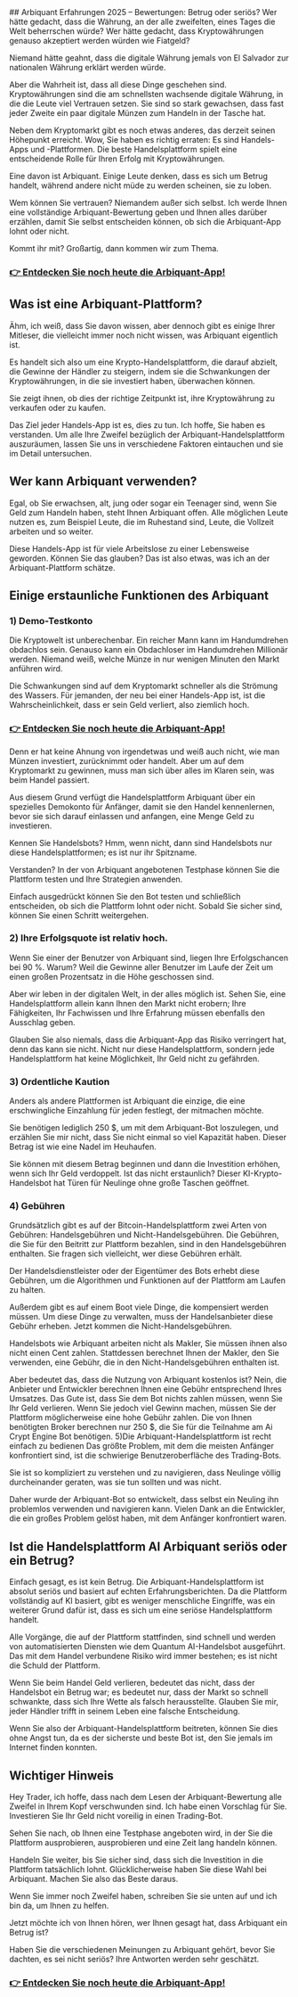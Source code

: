 <meta name="google-site-verification" content="SO4gIcM1afoq2nFQkxlZXU1Fu8JazmtRtzBiBTHt9CY" />
## Arbiquant Erfahrungen 2025 – Bewertungen: Betrug oder seriös?
Wer hätte gedacht, dass die Währung, an der alle zweifelten, eines Tages die Welt beherrschen würde? Wer hätte gedacht, dass Kryptowährungen genauso akzeptiert werden würden wie Fiatgeld?

Niemand hätte geahnt, dass die digitale Währung jemals von El Salvador zur nationalen Währung erklärt werden würde.

Aber die Wahrheit ist, dass all diese Dinge geschehen sind. Kryptowährungen sind die am schnellsten wachsende digitale Währung, in die die Leute viel Vertrauen setzen. Sie sind so stark gewachsen, dass fast jeder Zweite ein paar digitale Münzen zum Handeln in der Tasche hat.

Neben dem Kryptomarkt gibt es noch etwas anderes, das derzeit seinen Höhepunkt erreicht. Wow, Sie haben es richtig erraten: Es sind Handels-Apps und -Plattformen. Die beste Handelsplattform spielt eine entscheidende Rolle für Ihren Erfolg mit Kryptowährungen.

Eine davon ist Arbiquant. Einige Leute denken, dass es sich um Betrug handelt, während andere nicht müde zu werden scheinen, sie zu loben.

Wem können Sie vertrauen? Niemandem außer sich selbst. Ich werde Ihnen eine vollständige Arbiquant-Bewertung geben und Ihnen alles darüber erzählen, damit Sie selbst entscheiden können, ob sich die Arbiquant-App lohnt oder nicht.

Kommt ihr mit? Großartig, dann kommen wir zum Thema.

### [👉 Entdecken Sie noch heute die Arbiquant-App!](https://arbiquantapp.de/)

## Was ist eine Arbiquant-Plattform? 
Ähm, ich weiß, dass Sie davon wissen, aber dennoch gibt es einige Ihrer Mitleser, die vielleicht immer noch nicht wissen, was Arbiquant eigentlich ist.

Es handelt sich also um eine Krypto-Handelsplattform, die darauf abzielt, die Gewinne der Händler zu steigern, indem sie die Schwankungen der Kryptowährungen, in die sie investiert haben, überwachen können.

Sie zeigt ihnen, ob dies der richtige Zeitpunkt ist, ihre Kryptowährung zu verkaufen oder zu kaufen.

Das Ziel jeder Handels-App ist es, dies zu tun. Ich hoffe, Sie haben es verstanden. Um alle Ihre Zweifel bezüglich der Arbiquant-Handelsplattform auszuräumen, lassen Sie uns in verschiedene Faktoren eintauchen und sie im Detail untersuchen.


## Wer kann Arbiquant verwenden?
Egal, ob Sie erwachsen, alt, jung oder sogar ein Teenager sind, wenn Sie Geld zum Handeln haben, steht Ihnen Arbiquant offen. Alle möglichen Leute nutzen es, zum Beispiel Leute, die im Ruhestand sind, Leute, die Vollzeit arbeiten und so weiter.

Diese Handels-App ist für viele Arbeitslose zu einer Lebensweise geworden. Können Sie das glauben? Das ist also etwas, was ich an der Arbiquant-Plattform schätze.

## Einige erstaunliche Funktionen des Arbiquant
### 1) Demo-Testkonto
Die Kryptowelt ist unberechenbar. Ein reicher Mann kann im Handumdrehen obdachlos sein. Genauso kann ein Obdachloser im Handumdrehen Millionär werden. Niemand weiß, welche Münze in nur wenigen Minuten den Markt anführen wird.

Die Schwankungen sind auf dem Kryptomarkt schneller als die Strömung des Wassers. Für jemanden, der neu bei einer Handels-App ist, ist die Wahrscheinlichkeit, dass er sein Geld verliert, also ziemlich hoch.

### [👉 Entdecken Sie noch heute die Arbiquant-App!](https://arbiquantapp.de/)


Denn er hat keine Ahnung von irgendetwas und weiß auch nicht, wie man Münzen investiert, zurücknimmt oder handelt. Aber um auf dem Kryptomarkt zu gewinnen, muss man sich über alles im Klaren sein, was beim Handel passiert.

Aus diesem Grund verfügt die Handelsplattform Arbiquant über ein spezielles Demokonto für Anfänger, damit sie den Handel kennenlernen, bevor sie sich darauf einlassen und anfangen, eine Menge Geld zu investieren.

Kennen Sie Handelsbots? Hmm, wenn nicht, dann sind Handelsbots nur diese Handelsplattformen; es ist nur ihr Spitzname.

Verstanden? In der von Arbiquant angebotenen Testphase können Sie die Plattform testen und Ihre Strategien anwenden.

Einfach ausgedrückt können Sie den Bot testen und schließlich entscheiden, ob sich die Plattform lohnt oder nicht. Sobald Sie sicher sind, können Sie einen Schritt weitergehen.

### 2) Ihre Erfolgsquote ist relativ hoch.
Wenn Sie einer der Benutzer von Arbiquant sind, liegen Ihre Erfolgschancen bei 90 %. Warum? Weil die Gewinne aller Benutzer im Laufe der Zeit um einen großen Prozentsatz in die Höhe geschossen sind.

Aber wir leben in der digitalen Welt, in der alles möglich ist. Sehen Sie, eine Handelsplattform allein kann Ihnen den Markt nicht erobern; Ihre Fähigkeiten, Ihr Fachwissen und Ihre Erfahrung müssen ebenfalls den Ausschlag geben.

Glauben Sie also niemals, dass die Arbiquant-App das Risiko verringert hat, denn das kann sie nicht. Nicht nur diese Handelsplattform, sondern jede Handelsplattform hat keine Möglichkeit, Ihr Geld nicht zu gefährden.
### 3) Ordentliche Kaution
Anders als andere Plattformen ist Arbiquant die einzige, die eine erschwingliche Einzahlung für jeden festlegt, der mitmachen möchte.

Sie benötigen lediglich 250 $, um mit dem Arbiquant-Bot loszulegen, und erzählen Sie mir nicht, dass Sie nicht einmal so viel Kapazität haben. Dieser Betrag ist wie eine Nadel im Heuhaufen.

Sie können mit diesem Betrag beginnen und dann die Investition erhöhen, wenn sich Ihr Geld verdoppelt. Ist das nicht erstaunlich? Dieser KI-Krypto-Handelsbot hat Türen für Neulinge ohne große Taschen geöffnet. 

### 4) Gebühren
Grundsätzlich gibt es auf der Bitcoin-Handelsplattform zwei Arten von Gebühren: Handelsgebühren und Nicht-Handelsgebühren. Die Gebühren, die Sie für den Beitritt zur Plattform bezahlen, sind in den Handelsgebühren enthalten. Sie fragen sich vielleicht, wer diese Gebühren erhält.

Der Handelsdienstleister oder der Eigentümer des Bots erhebt diese Gebühren, um die Algorithmen und Funktionen auf der Plattform am Laufen zu halten.

Außerdem gibt es auf einem Boot viele Dinge, die kompensiert werden müssen. Um diese Dinge zu verwalten, muss der Handelsanbieter diese Gebühr erheben. Jetzt kommen die Nicht-Handelsgebühren.

Handelsbots wie Arbiquant arbeiten nicht als Makler, Sie müssen ihnen also nicht einen Cent zahlen. Stattdessen berechnet Ihnen der Makler, den Sie verwenden, eine Gebühr, die in den Nicht-Handelsgebühren enthalten ist.

Aber bedeutet das, dass die Nutzung von Arbiquant kostenlos ist? Nein, die Anbieter und Entwickler berechnen Ihnen eine Gebühr entsprechend Ihres Umsatzes. Das Gute ist, dass Sie dem Bot nichts zahlen müssen, wenn Sie Ihr Geld verlieren.
Wenn Sie jedoch viel Gewinn machen, müssen Sie der Plattform möglicherweise eine hohe Gebühr zahlen. Die von Ihnen benötigten Broker berechnen nur 250 $, die Sie für die Teilnahme am Ai Crypt Engine Bot benötigen.
5)Die Arbiquant-Handelsplattform ist recht einfach zu bedienen
Das größte Problem, mit dem die meisten Anfänger konfrontiert sind, ist die schwierige Benutzeroberfläche des Trading-Bots.

Sie ist so kompliziert zu verstehen und zu navigieren, dass Neulinge völlig durcheinander geraten, was sie tun sollten und was nicht.

Daher wurde der Arbiquant-Bot so entwickelt, dass selbst ein Neuling ihn problemlos verwenden und navigieren kann. Vielen Dank an die Entwickler, die ein großes Problem gelöst haben, mit dem Anfänger konfrontiert waren.

## Ist die Handelsplattform Al Arbiquant seriös oder ein Betrug?
Einfach gesagt, es ist kein Betrug. Die Arbiquant-Handelsplattform ist absolut seriös und basiert auf echten Erfahrungsberichten. Da die Plattform vollständig auf KI basiert, gibt es weniger menschliche Eingriffe, was ein weiterer Grund dafür ist, dass es sich um eine seriöse Handelsplattform handelt.

Alle Vorgänge, die auf der Plattform stattfinden, sind schnell und werden von automatisierten Diensten wie dem Quantum AI-Handelsbot ausgeführt. Das mit dem Handel verbundene Risiko wird immer bestehen; es ist nicht die Schuld der Plattform.

Wenn Sie beim Handel Geld verlieren, bedeutet das nicht, dass der Handelsbot ein Betrug war; es bedeutet nur, dass der Markt so schnell schwankte, dass sich Ihre Wette als falsch herausstellte. Glauben Sie mir, jeder Händler trifft in seinem Leben eine falsche Entscheidung.

Wenn Sie also der Arbiquant-Handelsplattform beitreten, können Sie dies ohne Angst tun, da es der sicherste und beste Bot ist, den Sie jemals im Internet finden konnten.

## Wichtiger Hinweis
Hey Trader, ich hoffe, dass nach dem Lesen der Arbiquant-Bewertung alle Zweifel in Ihrem Kopf verschwunden sind. Ich habe einen Vorschlag für Sie. Investieren Sie Ihr Geld nicht voreilig in einen Trading-Bot.

Sehen Sie nach, ob Ihnen eine Testphase angeboten wird, in der Sie die Plattform ausprobieren, ausprobieren und eine Zeit lang handeln können.

Handeln Sie weiter, bis Sie sicher sind, dass sich die Investition in die Plattform tatsächlich lohnt. Glücklicherweise haben Sie diese Wahl bei Arbiquant. Machen Sie also das Beste daraus.

Wenn Sie immer noch Zweifel haben, schreiben Sie sie unten auf und ich bin da, um Ihnen zu helfen.

Jetzt möchte ich von Ihnen hören, wer Ihnen gesagt hat, dass Arbiquant ein Betrug ist?

Haben Sie die verschiedenen Meinungen zu Arbiquant gehört, bevor Sie dachten, es sei nicht seriös? Ihre Antworten werden sehr geschätzt.
### [👉 Entdecken Sie noch heute die Arbiquant-App!](https://arbiquantapp.de/)


